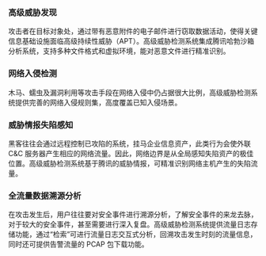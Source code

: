 ### 高级威胁发现
攻击者在目标对象处，通过带有恶意附件的电子邮件进行窃取数据活动，使得关键信息基础设施面临高级持续性威胁（APT）。高级威胁检测系统集成腾讯哈勃沙箱分析系统，支持多种文件格式和虚拟环境，能对恶意文件进行精准识别。
### 网络入侵检测
木马、蠕虫及漏洞利用等攻击手段在网络入侵中仍占据很大比例，高级威胁检测系统提供完善的网络入侵规则集，高度覆盖已知入侵场景。
### 威胁情报失陷感知
黑客往往会通过远程控制已攻陷的系统，挂马企业信息资产，此类行为会使外联 C&C 服务器产生相应的网络流量。因此，网络边界是从全局感知失陷资产的极佳位置。高级威胁检测系统基于腾讯的威胁情报，可精准识别网络主机产生的失陷流量。
### 全流量数据溯源分析
在攻击发生后，用户往往要对安全事件进行溯源分析，了解安全事件的来龙去脉，对于较大的安全事件，甚至需要进行深入复盘。高级威胁检测系统提供流量日志存储功能，通过“检索”可进行流量日志交互式分析，回溯攻击发生时刻的流量信息，同时还可提供告警流量的 PCAP 包下载功能。
